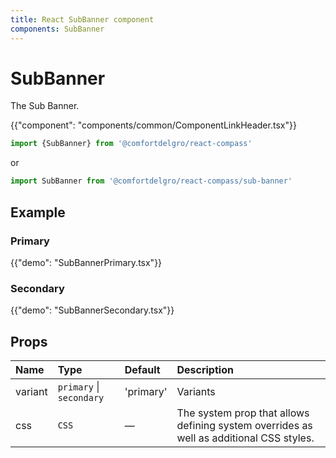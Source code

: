 ```yaml
---
title: React SubBanner component
components: SubBanner
---
```


# SubBanner

<p class="description">The Sub Banner.</p>

{{"component": "components/common/ComponentLinkHeader.tsx"}}

```jsx
import {SubBanner} from '@comfortdelgro/react-compass'
```

or

```jsx
import SubBanner from '@comfortdelgro/react-compass/sub-banner'
```

## Example

### Primary

{{"demo": "SubBannerPrimary.tsx"}}

### Secondary

{{"demo": "SubBannerSecondary.tsx"}}

## Props

| Name    | Type                     | Default   | Description                                                                             |
| :------ | :----------------------- | :-------- | :-------------------------------------------------------------------------------------- |
| variant | `primary` \| `secondary` | 'primary' | Variants                                                                                |
| css     | `CSS`                    | —         | The system prop that allows defining system overrides as well as additional CSS styles. |
